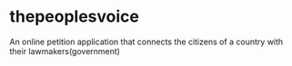 # thepeoplesvoice
An online petition application that connects the citizens of a country with their lawmakers(government)

